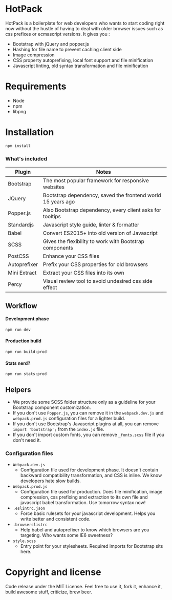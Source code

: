 # HotPack

HotPack is a boilerplate for web developers who wants to start coding right now without the hustle of having to deal with older browser issues such as css prefixes or ecmascript versions. It gives you :

- Bootstrap with jQuery and popper.js
- Hashing for file name to prevent caching client side
- Image compression
- CSS property autoprefixing, local font support and file minification
- Javascript linting, old syntax transformation and file minification

# Requirements

- Node
- npm
- libpng

# Installation

```
npm install
```

### What's included

| Plugin       | Notes                                                       |
| ------------ | ----------------------------------------------------------- |
| Bootstrap    | The most popular framework for responsive websites          |
| JQuery       | Bootstrap dependency, saved the frontend world 15 years ago |
| Popper.js    | Also Bootstrap dependency, every client asks for tooltips   |
| Standardjs   | Javascript style guide, linter & formatter                  |
| Babel        | Convert ES2015+ into old version of Javascript              |
| SCSS         | Gives the flexibility to work with Bootstrap components     |
| PostCSS      | Enhance your CSS files                                      |
| Autoprefixer | Prefix your CSS properties for old browsers                 |
| Mini Extract | Extract your CSS files into its own                         |
| Percy        | Visual review tool to avoid undesired css side effect       |

## Workflow

#### Development phase

```
npm run dev
```

#### Production build

```
npm run build:prod
```

#### Stats nerd?

```
npm run stats:prod
```

## Helpers

- We provide some SCSS folder structure only as a guideline for your Bootstrap component customization.
- If you don't use `Popper.js`, you can remove it in the `webpack.dev.js` and `webpack.prod.js` configuration files for a lighter build.
- If you don't use Bootstrap's Javascript plugins at all, you can remove `import 'bootstrap';` from the `index.js` file.
- If you don't import custom fonts, you can remove `_fonts.scss` file if you don't need it.

### Configuration files

- `Webpack.dev.js`
  - Configuration file used for development phase. It doesn't contain backward compatibility transformation, and CSS is inline. We know developers hate slow builds.
- `Webpack.prod.js`
  - Configuration file used for production. Does file minification, image compression, css prefixing and extraction to its own file and javascript babel transformation. Use tomorrow syntax now!
- `.eslintrc.json`
  - Force basic rulesets for your javascript development. Helps you write better and consistent code.
- `.browserslistrc`
  - Help babel and autoprefixer to know which browsers are you targeting. Who wants some IE6 sweetness?
- `style.scss`
  - Entry point for your stylesheets. Required imports for Bootstrap sits here.

# Copyright and license

Code release under the MIT License. Feel free to use it, fork it, enhance it, build awesome stuff, criticize, brew beer.
